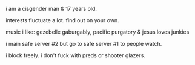 i am a cisgender man & 17 years old.

interests fluctuate a lot. find out on your own.

music i like: gezebelle gaburgably, pacific purgatory & jesus loves junkies

i main safe server #2 but go to safe server #1 to people watch.

i block freely. i don't fuck with preds or shooter glazers.
